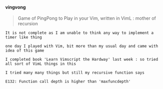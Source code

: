 #### vingvong

> Game of PingPong to Play in your Vim, written in VimL : mother of recursion


```
It is not complete as I am unable to think any way to implement a timer like thing
```

```
one day I played with Vim, bit more than my usual day and came with idea of this game
```

```
I completed book 'Learn Vimscript the Hardway' last week : so tried all sort of VimL things in this
```

```
I tried many many things but still my recursive function says
```

```viml
E132: Function call depth is higher than 'maxfuncdepth'
```
